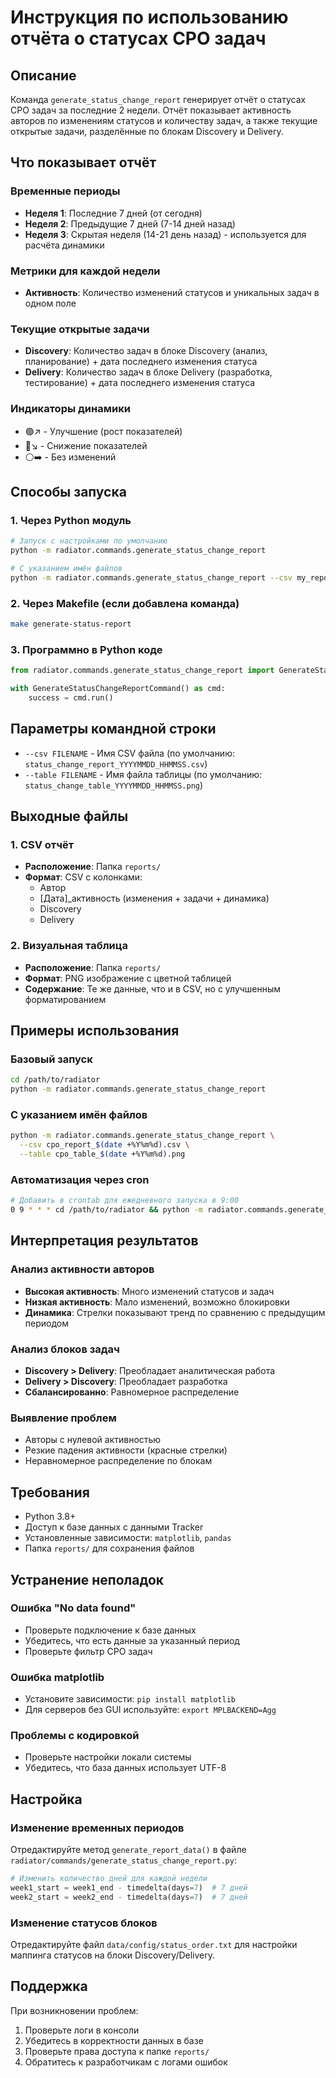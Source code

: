 # Инструкция по использованию отчёта о статусах CPO задач

## Описание

Команда `generate_status_change_report` генерирует отчёт о статусах CPO задач за последние 2 недели. Отчёт показывает активность авторов по изменениям статусов и количеству задач, а также текущие открытые задачи, разделённые по блокам Discovery и Delivery.

## Что показывает отчёт

### Временные периоды
- **Неделя 1**: Последние 7 дней (от сегодня)
- **Неделя 2**: Предыдущие 7 дней (7-14 дней назад)
- **Неделя 3**: Скрытая неделя (14-21 день назад) - используется для расчёта динамики

### Метрики для каждой недели
- **Активность**: Количество изменений статусов и уникальных задач в одном поле

### Текущие открытые задачи
- **Discovery**: Количество задач в блоке Discovery (анализ, планирование) + дата последнего изменения статуса
- **Delivery**: Количество задач в блоке Delivery (разработка, тестирование) + дата последнего изменения статуса

### Индикаторы динамики
- 🟢↗️ - Улучшение (рост показателей)
- 🔴↘️ - Снижение показателей  
- ⚪➡️ - Без изменений

## Способы запуска

### 1. Через Python модуль
```bash
# Запуск с настройками по умолчанию
python -m radiator.commands.generate_status_change_report

# С указанием имён файлов
python -m radiator.commands.generate_status_change_report --csv my_report.csv --table my_table.png
```

### 2. Через Makefile (если добавлена команда)
```bash
make generate-status-report
```

### 3. Программно в Python коде
```python
from radiator.commands.generate_status_change_report import GenerateStatusChangeReportCommand

with GenerateStatusChangeReportCommand() as cmd:
    success = cmd.run()
```

## Параметры командной строки

- `--csv FILENAME` - Имя CSV файла (по умолчанию: `status_change_report_YYYYMMDD_HHMMSS.csv`)
- `--table FILENAME` - Имя файла таблицы (по умолчанию: `status_change_table_YYYYMMDD_HHMMSS.png`)

## Выходные файлы

### 1. CSV отчёт
- **Расположение**: Папка `reports/`
- **Формат**: CSV с колонками:
  - Автор
  - [Дата]_активность (изменения + задачи + динамика)
  - Discovery
  - Delivery

### 2. Визуальная таблица
- **Расположение**: Папка `reports/`
- **Формат**: PNG изображение с цветной таблицей
- **Содержание**: Те же данные, что и в CSV, но с улучшенным форматированием

## Примеры использования

### Базовый запуск
```bash
cd /path/to/radiator
python -m radiator.commands.generate_status_change_report
```

### С указанием имён файлов
```bash
python -m radiator.commands.generate_status_change_report \
  --csv cpo_report_$(date +%Y%m%d).csv \
  --table cpo_table_$(date +%Y%m%d).png
```

### Автоматизация через cron
```bash
# Добавить в crontab для ежедневного запуска в 9:00
0 9 * * * cd /path/to/radiator && python -m radiator.commands.generate_status_change_report
```

## Интерпретация результатов

### Анализ активности авторов
- **Высокая активность**: Много изменений статусов и задач
- **Низкая активность**: Мало изменений, возможно блокировки
- **Динамика**: Стрелки показывают тренд по сравнению с предыдущим периодом

### Анализ блоков задач
- **Discovery > Delivery**: Преобладает аналитическая работа
- **Delivery > Discovery**: Преобладает разработка
- **Сбалансированно**: Равномерное распределение

### Выявление проблем
- Авторы с нулевой активностью
- Резкие падения активности (красные стрелки)
- Неравномерное распределение по блокам

## Требования

- Python 3.8+
- Доступ к базе данных с данными Tracker
- Установленные зависимости: `matplotlib`, `pandas`
- Папка `reports/` для сохранения файлов

## Устранение неполадок

### Ошибка "No data found"
- Проверьте подключение к базе данных
- Убедитесь, что есть данные за указанный период
- Проверьте фильтр CPO задач

### Ошибка matplotlib
- Установите зависимости: `pip install matplotlib`
- Для серверов без GUI используйте: `export MPLBACKEND=Agg`

### Проблемы с кодировкой
- Проверьте настройки локали системы
- Убедитесь, что база данных использует UTF-8

## Настройка

### Изменение временных периодов
Отредактируйте метод `generate_report_data()` в файле `radiator/commands/generate_status_change_report.py`:

```python
# Изменить количество дней для каждой недели
week1_start = week1_end - timedelta(days=7)  # 7 дней
week2_start = week2_end - timedelta(days=7)  # 7 дней
```

### Изменение статусов блоков
Отредактируйте файл `data/config/status_order.txt` для настройки маппинга статусов на блоки Discovery/Delivery.

## Поддержка

При возникновении проблем:
1. Проверьте логи в консоли
2. Убедитесь в корректности данных в базе
3. Проверьте права доступа к папке `reports/`
4. Обратитесь к разработчикам с логами ошибок
